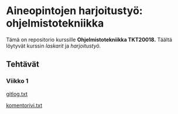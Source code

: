 # Aineopintojen harjoitustyö: ohjelmistotekniikka

Tämä on repositorio kurssille **Ohjelmistotekniikka TKT20018.** Täältä löytyvät kurssin *laskarit* ja *harjoitustyö.* 

## Tehtävät

### Viikko 1

[gitlog.txt](https://github.com/valttteri/ot-harjoitustyo/blob/main/laskarit/viikko1/gitlog.txt)

[komentorivi.txt](https://github.com/valttteri/ot-harjoitustyo/blob/main/laskarit/viikko1/komentorivi.txt)
